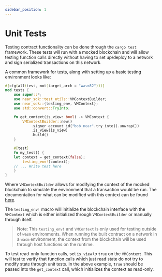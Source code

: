 ```yaml
---
sidebar_position: 1
---
```


# Unit Tests

Testing contract functionality can be done through the `cargo test` framework. These tests will run with a mocked blockchain and will allow testing function calls directly without having to set up/deploy to a network and sign serialized transactions on this network.

A common framework for tests, along with setting up a basic testing environment looks like:

```rust
#[cfg(all(test, not(target_arch = "wasm32")))]
mod tests {
    use super::*;
    use near_sdk::test_utils::VMContextBuilder;
    use near_sdk::{testing_env, VMContext};
    use std::convert::TryInto;

    fn get_context(is_view: bool) -> VMContext {
        VMContextBuilder::new()
            .signer_account_id("bob_near".try_into().unwrap())
            .is_view(is_view)
            .build()
    }

    #[test]
    fn my_test() {
	let context = get_context(false);
        testing_env!(context);
	// ... Write test here
    }
}
```

Where `VMContextBuilder` allows for modifying the context of the mocked blockchain to simulate the environment that a transaction would be run. The documentation for what can be modified with this context can be found [here](https://docs.rs/near-sdk/3.1.0/near_sdk/struct.VMContext.html).

The `testing_env!` macro will initialize the blockchain interface with the `VMContext` which is either initialized through `VMContextBuilder` or manually through itself.

> Note: This `testing_env!` and `VMContext` is only used for testing outside of `wasm` environments. When running the built contract on a network in a `wasm` environment, the context from the blockchain will be used through host functions on the runtime.

To test read-only function calls, set `is_view` to `true` on the `VMContext`. This will test to verify that function calls which just read state do not try to modify state through unit tests. In the above example, `true` should be passed into the `get_context` call, which initializes the context as read-only.
